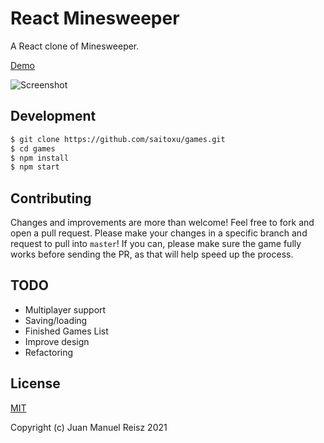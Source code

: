 # React Minesweeper

A React clone of Minesweeper.

[Demo](https://saitoxu.io/playground/react-minesweeper)

![Screenshot](screenshot.gif)

## Development

```sh
$ git clone https://github.com/saitoxu/games.git
$ cd games
$ npm install
$ npm start
```

## Contributing

Changes and improvements are more than welcome! Feel free to fork and open a pull request. Please make your changes in a specific branch and request to pull into `master`! If you can, please make sure the game fully works before sending the PR, as that will help speed up the process.

## TODO

- Multiplayer support
- Saving/loading
- Finished Games List
- Improve design
- Refactoring

## License

[MIT](http://opensource.org/licenses/MIT)

Copyright (c) Juan Manuel Reisz 2021